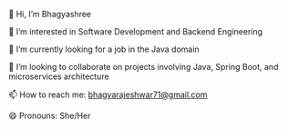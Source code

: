 👋 Hi, I’m Bhagyashree


👀 I’m interested in Software Development and Backend Engineering

🌱 I’m currently looking for a job in the Java domain

💞️ I’m looking to collaborate on projects involving Java, Spring Boot, and microservices architecture

📫 How to reach me: bhagyarajeshwar71@gmail.com

😄 Pronouns: She/Her


